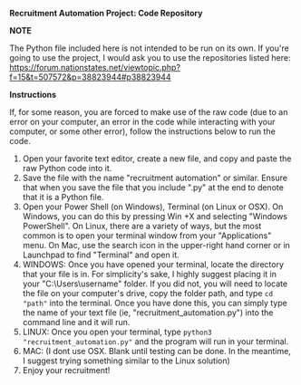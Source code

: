 **Recruitment Automation Project: Code Repository**

**NOTE**

The Python file included here is not intended to be run on its own. If you're going to use the project, I would ask you to use the repositories listed here: https://forum.nationstates.net/viewtopic.php?f=15&t=507572&p=38823944#p38823944


**Instructions**

If, for some reason, you are forced to make use of the raw code (due to an error on your computer, an error in the code while interacting with your computer, or some other error), follow the instructions below to run the code. 

1) Open your favorite text editor, create a new file, and copy and paste the raw Python code into it. 
2) Save the file with the name "recruitment automation" or similar. Ensure that when you save the file that you include ".py" at the end to denote that it is a Python file. 
3) Open your Power Shell (on Windows), Terminal (on Linux or OSX). On Windows, you can do this by pressing Win +X and selecting "Windows PowerShell". On Linux, there are a variety of ways, but the most common is to open your terminal window from your "Applications" menu. On Mac, use the search icon in the upper-right hand corner or in Launchpad to find "Terminal" and open it. 
4) WINDOWS: Once you have opened your terminal, locate the directory that your file is in. For simplicity's sake, I highly suggest placing it in your "C:\\Users\username" folder. If you did not, you will need to locate the file on your computer's drive, copy the folder path, and type `cd "path"` into the terminal. Once you have done this, you can simply type the name of your text file (ie, "recruitment_automation.py") into the command line and it will run. 
4) LINUX: Once you open your terminal, type `python3 "recruitment_automation.py"` and the program will run in your terminal. 
4) MAC: (I dont use OSX. Blank until testing can be done. In the meantime, I suggest trying something similar to the Linux solution)
5) Enjoy your recruitment!
